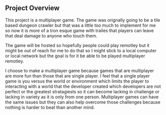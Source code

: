 ## Project Overview
This project is a multiplayer game. The game was orignally going to be a tile based dungeon crawler but that was a little too much to implement for me so now it is more of a tron esque game with trailes that players can leave that deal damage to anyone who touch them.

The game will be hosted so hopefully people could play remotley but it might be out of reach for me to do that so I might stick to a local computer or local network but the goal is for it be able to be played multiplayer remotley.

I choose to make a multiplayer game because games that are multiplayer are more fun than those that are single player. I feel that a single player game is you versus the world or environment which limits the player to interacting with a world that the developer created which developers are not perfect or the greatest stratagiests so it can become lacking in challenge or lacking in variety as it is only from one person. Multiplayer games can have the same issues but they can also help overcome those challenges because nothing is harder to beat than another mind.
